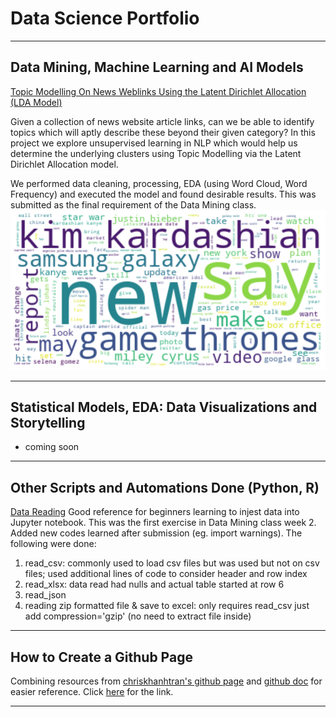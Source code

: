 # Data Science Portfolio

---

## Data Mining, Machine Learning and AI Models

[Topic Modelling On News Weblinks Using the Latent Dirichlet Allocation (LDA Model)](https://github.com/joeytuason83/joeytuason.github.io/blob/0787bcb38665ace91dae958de081eb568b8b2338/Machine%20Learning/LDA%20Topic%20Modelling%20on%20News%20Pages_FINAL.ipynb)

Given a collection of news website article links, can we be able to identify topics which will aptly describe these beyond their given category? In this project we explore unsupervised learning in NLP which would help us determine the underlying clusters using Topic Modelling via the Latent Dirichlet Allocation model.

We performed data cleaning, processing, EDA (using Word Cloud, Word Frequency) and executed the model and found desirable results. This was submitted as the final requirement of the Data Mining class.
<img src="images/wordcloud.png?raw=true"/>

---

## Statistical Models, EDA: Data Visualizations and Storytelling

- coming soon

---

## Other Scripts and Automations Done (Python, R)

[Data Reading](https://github.com/joeytuason83/joeytuason83.github.io/blob/9d899ae8acb82b75a68ed409f8ae00214ec28546/Scripts/Loading%20Datasets%20(Data%20Mining%20Week%202).ipynb)
Good reference for beginners learning to injest data into Jupyter notebook. This was the first exercise in Data Mining class week 2. Added new codes learned after submission (eg. import warnings). 
The following were done:
1. read_csv: commonly used to load csv files but was used but not on csv files; used additional lines of code to consider header and row index
2. read_xlsx: data read had nulls and actual table started at row 6
3. read_json
4. reading zip formatted file & save to excel: only requires read_csv just add compression='gzip' (no need to extract file inside)

---

## How to Create a Github Page

Combining resources from [chriskhanhtran's github page](https://chriskhanhtran.github.io/_posts/2020-01-13-portfolio-tutorial/) and [github doc](https://docs.github.com/en/pages/getting-started-with-github-pages/creating-a-github-pages-site) for easier reference. Click [here](makegithubpage.html) for the link.

---
